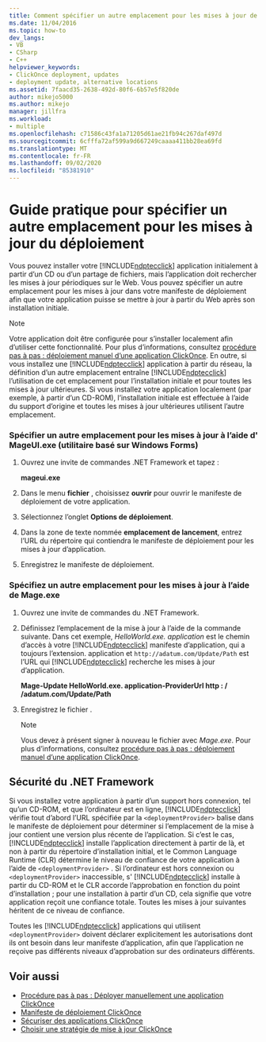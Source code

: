 ```yaml
---
title: Comment spécifier un autre emplacement pour les mises à jour de déploiement | Microsoft Docs
ms.date: 11/04/2016
ms.topic: how-to
dev_langs:
- VB
- CSharp
- C++
helpviewer_keywords:
- ClickOnce deployment, updates
- deployment update, alternative locations
ms.assetid: 7faacd35-2638-492d-80f6-6b57e5f820de
author: mikejo5000
ms.author: mikejo
manager: jillfra
ms.workload:
- multiple
ms.openlocfilehash: c71586c43fa1a71205d61ae21fb94c267daf497d
ms.sourcegitcommit: 6cfffa72af599a9d667249caaaa411bb28ea69fd
ms.translationtype: MT
ms.contentlocale: fr-FR
ms.lasthandoff: 09/02/2020
ms.locfileid: "85381910"
---
```

# <a name="how-to-specify-an-alternate-location-for-deployment-updates"></a>Guide pratique pour spécifier un autre emplacement pour les mises à jour du déploiement
Vous pouvez installer votre [!INCLUDE[ndptecclick](../deployment/includes/ndptecclick_md.md)] application initialement à partir d’un CD ou d’un partage de fichiers, mais l’application doit rechercher les mises à jour périodiques sur le Web. Vous pouvez spécifier un autre emplacement pour les mises à jour dans votre manifeste de déploiement afin que votre application puisse se mettre à jour à partir du Web après son installation initiale.

> [!NOTE]
> Votre application doit être configurée pour s’installer localement afin d’utiliser cette fonctionnalité. Pour plus d’informations, consultez [procédure pas à pas : déploiement manuel d’une application ClickOnce](../deployment/walkthrough-manually-deploying-a-clickonce-application.md). En outre, si vous installez une [!INCLUDE[ndptecclick](../deployment/includes/ndptecclick_md.md)] application à partir du réseau, la définition d’un autre emplacement entraîne [!INCLUDE[ndptecclick](../deployment/includes/ndptecclick_md.md)] l’utilisation de cet emplacement pour l’installation initiale et pour toutes les mises à jour ultérieures. Si vous installez votre application localement (par exemple, à partir d’un CD-ROM), l’installation initiale est effectuée à l’aide du support d’origine et toutes les mises à jour ultérieures utilisent l’autre emplacement.

### <a name="specify-an-alternate-location-for-updates-by-using-mageuiexe-windows-forms-based-utility"></a>Spécifier un autre emplacement pour les mises à jour à l’aide d' MageUI.exe (utilitaire basé sur Windows Forms)

1. Ouvrez une invite de commandes .NET Framework et tapez :

     **mageui.exe**

2. Dans le menu **fichier** , choisissez **ouvrir** pour ouvrir le manifeste de déploiement de votre application.

3. Sélectionnez l’onglet **Options de déploiement**.

4. Dans la zone de texte nommée **emplacement de lancement**, entrez l’URL du répertoire qui contiendra le manifeste de déploiement pour les mises à jour d’application.

5. Enregistrez le manifeste de déploiement.

### <a name="specify-an-alternate-location-for-updates-by-using-mageexe"></a>Spécifiez un autre emplacement pour les mises à jour à l’aide de Mage.exe

1. Ouvrez une invite de commandes du .NET Framework.

2. Définissez l’emplacement de la mise à jour à l’aide de la commande suivante. Dans cet exemple, *HelloWorld.exe. application* est le chemin d’accès à votre [!INCLUDE[ndptecclick](../deployment/includes/ndptecclick_md.md)] manifeste d’application, qui a toujours l’extension. application et `http://adatum.com/Update/Path` est l’URL qui [!INCLUDE[ndptecclick](../deployment/includes/ndptecclick_md.md)] recherche les mises à jour d’application.

    **Mage-Update HelloWorld.exe. application-ProviderUrl http : \/ /adatum.com/Update/Path**

3. Enregistrez le fichier .

   > [!NOTE]
   > Vous devez à présent signer à nouveau le fichier avec *Mage.exe*. Pour plus d’informations, consultez [procédure pas à pas : déploiement manuel d’une application ClickOnce](../deployment/walkthrough-manually-deploying-a-clickonce-application.md).

## <a name="net-framework-security"></a>Sécurité du .NET Framework
 Si vous installez votre application à partir d’un support hors connexion, tel qu’un CD-ROM, et que l’ordinateur est en ligne, [!INCLUDE[ndptecclick](../deployment/includes/ndptecclick_md.md)] vérifie tout d’abord l’URL spécifiée par la `<deploymentProvider>` balise dans le manifeste de déploiement pour déterminer si l’emplacement de la mise à jour contient une version plus récente de l’application. Si c’est le cas, [!INCLUDE[ndptecclick](../deployment/includes/ndptecclick_md.md)] installe l’application directement à partir de là, et non à partir du répertoire d’installation initial, et le Common Language Runtime (CLR) détermine le niveau de confiance de votre application à l’aide de `<deploymentProvider>` . Si l’ordinateur est hors connexion ou `<deploymentProvider>` inaccessible, s' [!INCLUDE[ndptecclick](../deployment/includes/ndptecclick_md.md)] installe à partir du CD-ROM et le CLR accorde l’approbation en fonction du point d’installation ; pour une installation à partir d’un CD, cela signifie que votre application reçoit une confiance totale. Toutes les mises à jour suivantes héritent de ce niveau de confiance.

 Toutes les [!INCLUDE[ndptecclick](../deployment/includes/ndptecclick_md.md)] applications qui utilisent `<deploymentProvider>` doivent déclarer explicitement les autorisations dont ils ont besoin dans leur manifeste d’application, afin que l’application ne reçoive pas différents niveaux d’approbation sur des ordinateurs différents.

## <a name="see-also"></a>Voir aussi
- [Procédure pas à pas : Déployer manuellement une application ClickOnce](../deployment/walkthrough-manually-deploying-a-clickonce-application.md)
- [Manifeste de déploiement ClickOnce](../deployment/clickonce-deployment-manifest.md)
- [Sécuriser des applications ClickOnce](../deployment/securing-clickonce-applications.md)
- [Choisir une stratégie de mise à jour ClickOnce](../deployment/choosing-a-clickonce-update-strategy.md)